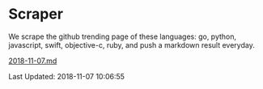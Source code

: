 # Scraper

We scrape the github trending page of these languages: go, python, javascript, swift, objective-c, ruby, and push a markdown result everyday.

[2018-11-07.md](https://github.com/henson/Scraper/blob/master/2018-11-07.md)

Last Updated: 2018-11-07 10:06:55